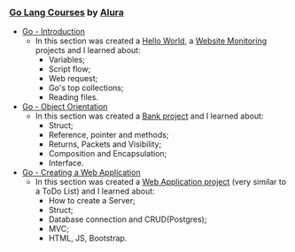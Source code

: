 ### [Go Lang Courses](https://cursos.alura.com.br/category/programacao#golang) by [Alura](https://cursos.alura.com.br/)

* [Go - Introduction](https://cursos.alura.com.br/course/golang)
    * In this section was created a [Hello World](https://github.com/wherculano/Golang_Alura/tree/main/hello_world), a [Website Monitoring](https://github.com/wherculano/Golang_Alura/tree/main/websites_monitoring) projects and I learned about:
      - Variables;
      - Script flow;
      - Web request;
      - Go's top collections;
      - Reading files.
* [Go - Object Orientation](https://cursos.alura.com.br/course/go-lang-oo/task/61148)
  * In this section was created a [Bank project](https://github.com/wherculano/Golang_Alura/tree/main/bank) and I learned about:
      - Struct;
      - Reference, pointer and methods;
      - Returns, Packets and Visibility;
      - Composition and Encapsulation;
      - Interface.
* [Go - Creating a Web Application](https://cursos.alura.com.br/course/go-lang-web)
  * In this section was created a [Web Application project](https://github.com/wherculano/Golang_Alura/tree/main/web_store) (very similar to a ToDo List) and I learned about:
      - How to create a Server;
      - Struct;
      - Database connection and CRUD(Postgres);
      - MVC;
      - HTML, JS, Bootstrap.
